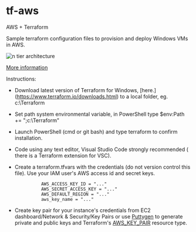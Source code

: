 # tf-aws
AWS + Terraform

Sample terraform configuration files to provision and deploy Windows VMs in AWS.  

![n tier architecture](http://image.slidesharecdn.com/webinarawsvsazure2015-04-08-150408164237-conversion-gate01/95/azure-vs-aws-best-practices-what-you-need-to-know-23-638.jpg?cb=1428512020)

[More information](https://www.terraform.io/docs/providers/aws/index.html)  

Instructions:
* Download latest version of Terraform for Windows, [here.] (https://www.terraform.io/downloads.html) to a local folder, eg. c:\Terraform
* Set path system environmental variable, in PowerShell type $env:Path += ";c:\Terraform"
* Launch PowerShell (cmd or git bash) and type terraform to confirm installation.
* Code using any text editor, Visual Studio Code strongly recommended ( there is a Terraform extension for VSC).
* Create a terraform.tfvars with the credentials (do not version control this file).  Use your IAM user's AWS access id and secret keys.

                AWS_ACCESS_KEY_ID = "..."  
                AWS_SECRET_ACCESS_KEY = "..."  
                AWS_DEFAULT_REGION = "..."  
                aws_key_name = "..."  

* Create key pair for your instance's credentials from EC2 dashboard/Network & Security/Key Pairs or use [Puttygen](https://the.earth.li/~sgtatham/putty/latest/x86/puttygen.exe) to generate private and public keys and Terraform's [AWS_KEY_PAIR](https://www.terraform.io/docs/providers/aws/r/key_pair.html) resource type.


